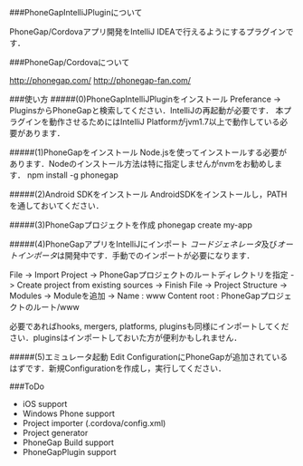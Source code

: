 ###PhoneGapIntelliJPluginについて

PhoneGap/Cordovaアプリ開発をIntelliJ IDEAで行えるようにするプラグインです．

###PhoneGap/Cordovaについて

http://phonegap.com/
http://phonegap-fan.com/

###使い方
#####(0)PhoneGapIntelliJPluginをインストール
Preferance -> PluginsからPhoneGapと検索してください．IntelliJの再起動が必要です．
本プラグインを動作させるためにはIntelliJ Platformがjvm1.7以上で動作している必要があります．

#####(1)PhoneGapをインストール
Node.jsを使ってインストールする必要があります．Nodeのインストール方法は特に指定しませんがnvmをお勧めします．
npm install -g phonegap

#####(2)Android SDKをインストール
AndroidSDKをインストールし，PATHを通しておいてください．

#####(3)PhoneGapプロジェクトを作成
phonegap create my-app

#####(4)PhoneGapアプリをIntelliJにインポート
*コードジェネレータ*及び*オートインポータ*は開発中です．手動でのインポートが必要になります．

File -> Import Project -> PhoneGapプロジェクトのルートディレクトリを指定 -> Create project from existing sources -> Finish
File -> Project Structure -> Modules -> Moduleを追加 -> Name : www Content root : PhoneGapプロジェクトのルート/www

必要であればhooks, mergers, platforms, pluginsも同様にインポートしてください．pluginsはインポートしておいた方が便利かもしれません．

#####(5)エミュレータ起動
Edit ConfigurationにPhoneGapが追加されているはずです．新規Configurationを作成し，実行してください．

###ToDo

* iOS support
* Windows Phone support
* Project importer (.cordova/config.xml)
* Project generator
* PhoneGap Build support
* PhoneGapPlugin support
